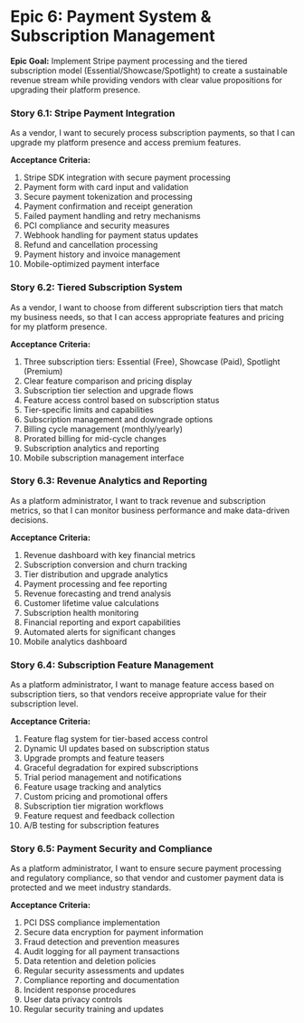# Epic 6: Payment System & Subscription Management

**Epic Goal:** Implement Stripe payment processing and the tiered subscription model (Essential/Showcase/Spotlight) to create a sustainable revenue stream while providing vendors with clear value propositions for upgrading their platform presence.

### Story 6.1: Stripe Payment Integration

As a vendor,
I want to securely process subscription payments,
so that I can upgrade my platform presence and access premium features.

**Acceptance Criteria:**

1. Stripe SDK integration with secure payment processing
2. Payment form with card input and validation
3. Secure payment tokenization and processing
4. Payment confirmation and receipt generation
5. Failed payment handling and retry mechanisms
6. PCI compliance and security measures
7. Webhook handling for payment status updates
8. Refund and cancellation processing
9. Payment history and invoice management
10. Mobile-optimized payment interface

### Story 6.2: Tiered Subscription System

As a vendor,
I want to choose from different subscription tiers that match my business needs,
so that I can access appropriate features and pricing for my platform presence.

**Acceptance Criteria:**

1. Three subscription tiers: Essential (Free), Showcase (Paid), Spotlight (Premium)
2. Clear feature comparison and pricing display
3. Subscription tier selection and upgrade flows
4. Feature access control based on subscription status
5. Tier-specific limits and capabilities
6. Subscription management and downgrade options
7. Billing cycle management (monthly/yearly)
8. Prorated billing for mid-cycle changes
9. Subscription analytics and reporting
10. Mobile subscription management interface

### Story 6.3: Revenue Analytics and Reporting

As a platform administrator,
I want to track revenue and subscription metrics,
so that I can monitor business performance and make data-driven decisions.

**Acceptance Criteria:**

1. Revenue dashboard with key financial metrics
2. Subscription conversion and churn tracking
3. Tier distribution and upgrade analytics
4. Payment processing and fee reporting
5. Revenue forecasting and trend analysis
6. Customer lifetime value calculations
7. Subscription health monitoring
8. Financial reporting and export capabilities
9. Automated alerts for significant changes
10. Mobile analytics dashboard

### Story 6.4: Subscription Feature Management

As a platform administrator,
I want to manage feature access based on subscription tiers,
so that vendors receive appropriate value for their subscription level.

**Acceptance Criteria:**

1. Feature flag system for tier-based access control
2. Dynamic UI updates based on subscription status
3. Upgrade prompts and feature teasers
4. Graceful degradation for expired subscriptions
5. Trial period management and notifications
6. Feature usage tracking and analytics
7. Custom pricing and promotional offers
8. Subscription tier migration workflows
9. Feature request and feedback collection
10. A/B testing for subscription features

### Story 6.5: Payment Security and Compliance

As a platform administrator,
I want to ensure secure payment processing and regulatory compliance,
so that vendor and customer payment data is protected and we meet industry standards.

**Acceptance Criteria:**

1. PCI DSS compliance implementation
2. Secure data encryption for payment information
3. Fraud detection and prevention measures
4. Audit logging for all payment transactions
5. Data retention and deletion policies
6. Regular security assessments and updates
7. Compliance reporting and documentation
8. Incident response procedures
9. User data privacy controls
10. Regular security training and updates
